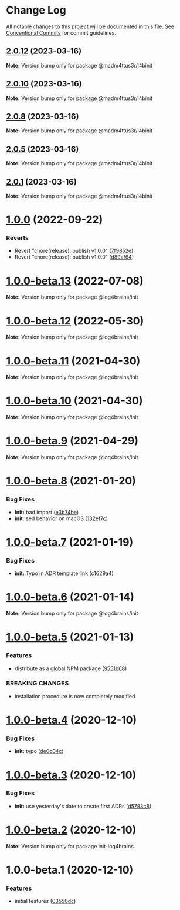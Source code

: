 # Change Log

All notable changes to this project will be documented in this file.
See [Conventional Commits](https://conventionalcommits.org) for commit guidelines.

## [2.0.12](https://github.com/mmadson/log4brains/compare/v2.0.10...v2.0.12) (2023-03-16)

**Note:** Version bump only for package @madm4ttus3r/l4binit





## [2.0.10](https://github.com/mmadson/log4brains/compare/v2.0.8...v2.0.10) (2023-03-16)

**Note:** Version bump only for package @madm4ttus3r/l4binit





## [2.0.8](https://github.com/mmadson/log4brains/compare/v2.0.5...v2.0.8) (2023-03-16)

**Note:** Version bump only for package @madm4ttus3r/l4binit





## [2.0.5](https://github.com/mmadson/log4brains/compare/v2.0.1...v2.0.5) (2023-03-16)

**Note:** Version bump only for package @madm4ttus3r/l4binit





## [2.0.1](https://github.com/mmadson/log4brains/compare/v1.0.1...v2.0.1) (2023-03-16)

**Note:** Version bump only for package @madm4ttus3r/l4binit






# [1.0.0](https://github.com/thomvaill/log4brains/compare/v1.0.0-beta.13...v1.0.0) (2022-09-22)


### Reverts

* Revert "chore(release): publish v1.0.0" ([7f9852e](https://github.com/thomvaill/log4brains/commit/7f9852ea48842aae3d45ac7466a829532a2fb3ce))
* Revert "chore(release): publish v1.0.0" ([d89af64](https://github.com/thomvaill/log4brains/commit/d89af64b03d8eabbb5b660ba77eea800f991aa37))





# [1.0.0-beta.13](https://github.com/thomvaill/log4brains/compare/v1.0.0-beta.12...v1.0.0-beta.13) (2022-07-08)

**Note:** Version bump only for package @log4brains/init





# [1.0.0-beta.12](https://github.com/thomvaill/log4brains/compare/v1.0.0-beta.11...v1.0.0-beta.12) (2022-05-30)

**Note:** Version bump only for package @log4brains/init





# [1.0.0-beta.11](https://github.com/thomvaill/log4brains/compare/v1.0.0-beta.10...v1.0.0-beta.11) (2021-04-30)

**Note:** Version bump only for package @log4brains/init





# [1.0.0-beta.10](https://github.com/thomvaill/log4brains/compare/v1.0.0-beta.9...v1.0.0-beta.10) (2021-04-30)

**Note:** Version bump only for package @log4brains/init





# [1.0.0-beta.9](https://github.com/thomvaill/log4brains/compare/v1.0.0-beta.8...v1.0.0-beta.9) (2021-04-29)

**Note:** Version bump only for package @log4brains/init





# [1.0.0-beta.8](https://github.com/thomvaill/log4brains/compare/v1.0.0-beta.7...v1.0.0-beta.8) (2021-01-20)


### Bug Fixes

* **init:** bad import ([e3b74be](https://github.com/thomvaill/log4brains/commit/e3b74be05964f8668610397cb62c15d519e581a3))
* **init:** sed behavior on macOS ([132ef7c](https://github.com/thomvaill/log4brains/commit/132ef7caad3eb3ab0b1b5cdd1d873f40dcae0ca7))





# [1.0.0-beta.7](https://github.com/thomvaill/log4brains/compare/v1.0.0-beta.6...v1.0.0-beta.7) (2021-01-19)


### Bug Fixes

* **init:** Typo in ADR template link ([c1629a4](https://github.com/thomvaill/log4brains/commit/c1629a4a692414642667749112b28943dedb3bd4))





# [1.0.0-beta.6](https://github.com/thomvaill/log4brains/compare/v1.0.0-beta.5...v1.0.0-beta.6) (2021-01-14)

**Note:** Version bump only for package @log4brains/init





# [1.0.0-beta.5](https://github.com/thomvaill/log4brains/compare/v1.0.0-beta.4...v1.0.0-beta.5) (2021-01-13)


### Features

* distribute as a global NPM package ([9551b68](https://github.com/thomvaill/log4brains/commit/9551b689ffbce82f5b6d2bb514f87bf3faa10e3e))


### BREAKING CHANGES

* installation procedure is now completely modified





# [1.0.0-beta.4](https://github.com/thomvaill/log4brains/compare/v1.0.0-beta.3...v1.0.0-beta.4) (2020-12-10)


### Bug Fixes

* **init:** typo ([de0c04c](https://github.com/thomvaill/log4brains/commit/de0c04c3bc0e13bf5723af26db43ab5dd2a68365))





# [1.0.0-beta.3](https://github.com/thomvaill/log4brains/compare/v1.0.0-beta.2...v1.0.0-beta.3) (2020-12-10)


### Bug Fixes

* **init:** use yesterday's date to create first ADRs ([d5783c8](https://github.com/thomvaill/log4brains/commit/d5783c8f695d257d93a4b6fdbdc309892b4d7352))





# [1.0.0-beta.2](https://github.com/thomvaill/log4brains/compare/v1.0.0-beta.1...v1.0.0-beta.2) (2020-12-10)

**Note:** Version bump only for package init-log4brains





# 1.0.0-beta.1 (2020-12-10)


### Features

* initial features ([03550dc](https://github.com/thomvaill/log4brains/commit/03550dc4435c7668d36b50ca5ae420fab94e4936))
